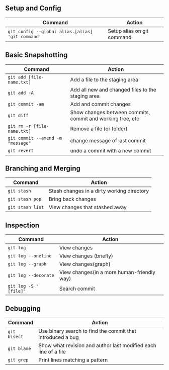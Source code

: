 ## Setup and Config

| Command                                            | Action                     |
| -------------------------------------------------- | -------------------------- |
| `git config --global alias.[alias] 'git command' ` | Setup alias on git command |

## Basic Snapshotting

| Command                             | Action                                                     |
| ----------------------------------- | ---------------------------------------------------------- |
| `git add [file-name.txt]`           | Add a file to the staging area                             |
| `git add -A`                        | Add all new and changed files to the staging area          |
| `git commit -am `                   | Add and commit changes                                     |
| `git diff`                          | Show changes between commits, commit and working tree, etc |
| `git rm -r [file-name.txt]`         | Remove a file (or folder)                                  |
| `git commit --amend -m "message"  ` | change message of last commit                              |
| `git revert `                       | undo a commit with a new commit                            |

## Branching and Merging

| Command          | Action                                     |
| ---------------- | ------------------------------------------ |
| `git stash`      | Stash changes in a dirty working directory |
| `git stash pop`  | Bring back changes                         |
| `git stash list` | View changes that stashed away             |

## Inspection

| Command               | Action                                     |
| --------------------- | ------------------------------------------ |
| `git log`             | View changes                               |
| `git log --oneline`   | View changes (briefly)                     |
| `git log --graph`     | View changes(graph)                        |
| `git log --decorate`  | View changes(in a more human-friendly way) |
| `git log -S "[file]"` | Search commit                              |

## Debugging

| Command      | Action                                                       |
| ------------ | ------------------------------------------------------------ |
| `git bisect` | Use binary search to find the commit that introduced a bug   |
| `git blame`  | Show what revision and author last modified each line of a file |
| `git grep`   | Print lines matching a pattern                               |

